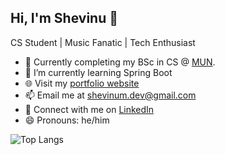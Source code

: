 <!--
**ShevinuM/ShevinuM** is a ✨ _special_ ✨ repository because its `README.md` (this file) appears on your GitHub profile.

Here are some ideas to get you started:

- 🔭 I’m currently working on ...
- 🌱 I’m currently learning ...
- 👯 I’m looking to collaborate on ...
- 🤔 I’m looking for help with ...
- 💬 Ask me about ...
- 📫 How to reach me: ...
- 😄 Pronouns: ...
-->

## Hi, I'm Shevinu 👋

CS Student | Music Fanatic | Tech Enthusiast

- 🏢 Currently completing my BSc in CS @ [MUN](https://www.mun.ca/main/about/).
- 🌱 I’m currently learning Spring Boot
- 🌐 Visit my [portfolio website](HTTP://shevinum.dev)
- 📫 Email me at shevinum.dev@gmail.com
- 💼 Connect with me on [LinkedIn]([https://linkedin.com/in/jane-doe](https://www.linkedin.com/in/shevinu-nawalage-a109371bb)https://www.linkedin.com/in/shevinu-nawalage-a109371bb)
- 😄 Pronouns: he/him

![Top Langs](https://github-readme-stats.vercel.app/api/top-langs/?username=ShevinuM&size_weight=0.5&count_weight=0.5)
